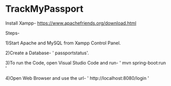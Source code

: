 # TrackMyPassport
Install Xampp- https://www.apachefriends.org/download.html

Steps-

  1)Start Apache and MySQL from Xampp Control Panel.

  2)Create a Database- ' passportstatus'.

  3)To run the Code, open Visual Studio Code and run- ' mvn spring-boot:run '

  4)Open Web Browser and use the url- ' http://localhost:8080/login ' 
